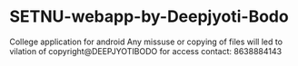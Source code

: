 # SETNU-webapp-by-Deepjyoti-Bodo
College application for android
Any missuse or copying of files will led to vilation of copyright@DEEPJYOTIBODO
for access contact: 8638884143

